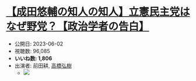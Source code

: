 # [【成田悠輔の知人の知人】立憲民主党はなぜ野党？【政治学者の告白】](https://www.youtube.com/watch?v=YGXltHPgRSU)
-   公開日: 2023-06-02
-   視聴数: 96,085
-   **いいね数: 1,806**
-   出演者: 前田耕, [高橋弘樹](/rehacq_fan/people/高橋弘樹 "wikilink")
    - [![](https://img.youtube.com/vi/YGXltHPgRSU/hqdefault.jpg)](https://www.youtube.com/watch?v=YGXltHPgRSU)
